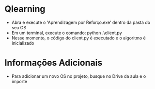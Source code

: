 # Qlearning
- Abra e execute o 'Aprendizagem por Reforço.exe' dentro da pasta do seu OS
- Em um terminal, execute o comando:
    python .\client.py
- Nesse momento, o código do client.py é executado e o algoritmo é inicializado 

# Informações Adicionais
- Para adicionar um novo OS no projeto, busque no Drive da aula e o importe
